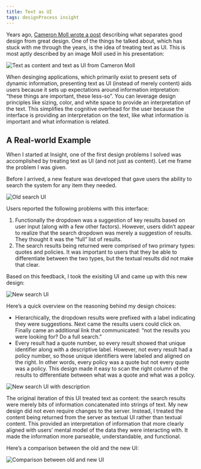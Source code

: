 ```yaml
---
title: Text as UI
tags: designProcess insight
---
```


Years ago, [Cameron Moll wrote a post](http://www.cameronmoll.com/archives/001266.html) describing what separates good design from great design. One of the things he talked about, which has stuck with me through the years, is the idea of treating text as UI. This is most aptly described by an image Moll used in his presentation:

![Text as content and text as UI from Cameron Moll](https://cdn.jim-nielsen.com/blog/2016/text-as-ui-moll.png)

When desinging applications, which primarily exist to present sets of dynamic information, presenting text as UI (instead of merely content) aids users because it sets up expectations around information intpretation: “these things are important, these less-so”. You can leverage design principles like sizing, color, and white space to provide an interpretation of the text. This simplifies the cognitive overhead for the user because the interface is providing an interpretation on the text, like what information is important and what information is related.

## A Real-world Example

When I started at Insight, one of the first design problems I solved was accomplished by treating text as UI (and not just as content). Let me frame the problem I was given.

Before I arrived, a new feature was developed that gave users the ability to search the system for any item they needed.

![Old search UI](https://cdn.jim-nielsen.com/blog/2016/text-as-ui-old-search.png)

Users reported the following problems with this interface:

1. Functionally the dropdown was a suggestion of key results based on user input (along with a few other factors). However, users didn’t appear to realize that the search dropdown was merely a suggestion of results. They thought it was the “full” list of results.
2. The search results being returned were comprised of two primary types: quotes and policies. It was important to users that they be able to differentiate between the two types, but the textual results did not make that clear.

Based on this feedback, I took the exisiting UI and came up with this new design:

![New search UI](https://cdn.jim-nielsen.com/blog/2016/text-as-ui-new-search.png)

Here’s a quick overview on the reasoning behind my design choices:

- Hierarchically, the dropdown results were prefixed with a label indicating they were suggestions. Next came the results users could click on. Finally came an additional link that communicated: “not the results you were looking for? Do a full search.”
- Every result had a quote number, so every result showed that unique identifier along with a descriptive label. However, not every result had a policy number, so those unique identifiers were labeled and aligned on the right. In other words, every policy was a quote but not every quote was a policy. This design made it easy to scan the right column of the results to differentiate between what was a quote and what was a policy.

![New search UI with description](https://cdn.jim-nielsen.com/blog/2016/text-as-ui-new-search-with-description.png)

The original iteration of this UI treated text as content: the search results were merely bits of information concatenated into strings of text. My new design did not even require changes to the server. Instead, I treated the content being returned from the server as textual UI rather than textual content. This provided an interpretation of information that more clearly aligned with users’ mental model of the data they were interacting with. It made the information more parseable, understandable, and functional.

Here’s a comparison between the old and the new UI:

![Comparison between old and new UI](https://cdn.jim-nielsen.com/blog/2016/text-as-ui-comparison-between-old-and-new.gif)






